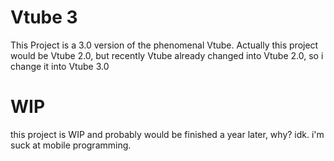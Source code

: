 # Vtube 3

This Project is a 3.0 version of the phenomenal Vtube. Actually this project would be Vtube 2.0, but recently Vtube already changed into Vtube 2.0, so i change it into Vtube 3.0

# WIP

this project is WIP and probably would be finished a year later, why? idk. i'm suck at mobile programming.
